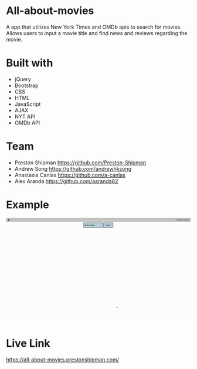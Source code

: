 # All-about-movies

A app that utilizes New York Times and OMDb apis to search for movies.
Allows users to input a movie title and find news and reviews regarding the movie.

# Built with
- jQuery
- Bootstrap
- CSS
- HTML
- JavaScript
- AJAX
- NYT API
- OMDb API

# Team
- Preston Shipman https://github.com/Preston-Shipman
- Andrew Song https://github.com/andrewhksong
- Anastasia Canlas https://github.com/a-canlas
- Alex Aranda https://github.com/aaranda82

# Example
![](allAboutMovies.gif)

# Live Link
https://all-about-movies.prestonshipman.com/
